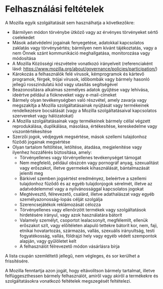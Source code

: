 # Felhasználási feltételek

A Mozilla egyik szolgáltatását sem használhatja a következőkre:

* Bármilyen módon törvénybe ütköző vagy az érvényes törvényeket sértő cselekedet
* Mások adatvédelmi jogainak fenyegetése, adatokkal kapcsolatos zaklatás vagy törvénysértés;
bármilyen nem kívánt tájékoztatás, vagy a nem Önnek szánt kommunikáció meghallgatása, monitorozása vagy módosítása
* A Mozilla Közösségi részvételre vonatkozó irányelveit (referenciaként lásd:
<https://www.mozilla.org/about/governance/policies/participation/>)
* Károkozás a felhasználók felé vírusok, kémprogramok és kártevő programok, férgek, trójai vírusok,
időbombák vagy bármely hasonló jellegű rosszindulatú kód vagy utasítás segítségével
*	Beazonosításra alkalmas személyes adatok gyűjtése vagy lehívása, ideértve például a fiókneveket vagy e-mail-címeket
* Bármely olyan tevékenységben való részvétel, amely zavarja vagy megszakítja a Mozilla szolgáltatásainak nyújtását vagy
termékeinek rendelkezésre bocsátását (vagy a Mozilla szolgáltatásaival kapcsolatos szervereket vagy hálózatokat)
* A Mozilla szolgáltatásainak vagy termékeinek bármely céllal végzett reprodukálása, duplikálása, másolása, értékesítése, kereskedelme
vagy viszontértékesítése
* Szerzői jogok, védjegyek megsértése, mások szellemi tulajdonhoz fűződő jogainak megsértése
* Olyan tartalom feltöltése, letöltése, átadása, megjelenítése vagy ilyenhez hozzáférés biztosítása, amely:
    * Törvényellenes vagy törvényellenes tevékenységet támogat
    * Nem megfelelő, például obszcén vagy pornográf anyag, szexualitást vagy erőszakot, illetve gyermekek kihasználását, bántalmazását jeleníti meg
    * Bárkivel szemben jogsértést eredményez, beleértve a szellemi tulajdonhoz fűződő és az egyéb tulajdonjogok sérelmét, illetve az adatvédelemmel vagy a nyilvánossággal kapcsolatos jogokat
    * Megtévesztő, félrevezető, csalárd, illetve adathalászat vagy egyéb személyazonosság-lopás célját szolgálja
    * Szerencsejátékok reklámozását célozza
    * Törvényellenes vagy ellenőrzött termékek vagy szolgáltatások hirdetésére irányul, vagy azok használatára bátorít
    * Valamely személyt, csoportot lealacsonyít, megfélemlít, ellenük erőszakot szít, vagy előítéleten alapuló tettekre bátorít kor, nem, faji, etnikai hovatartozás, származás, vallás, szexuális irányultság, testi fogyatékosság, vallás, földrajzi hely vagy egyéb védett szempontok alapján, vagy gyűlöletet kelt
    * A felhasználót félrevezető módon vásárlásra bírja

A lista csupán szemléltető jellegű, nem végleges, és sor kerülhet a frissítésére.

A Mozilla fenntartja azon jogát, hogy eltávolítson bármely tartalmat, illetve felfüggeszthessen bármely felhasználót, amiről vagy akiről a termékekre és szolgáltatásokra vonatkozó feltételek megszegését feltételezi.
